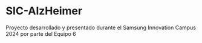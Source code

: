 # SIC-AlzHeimer
Proyecto desarrollado y presentado durante el Samsung Innovation Campus 2024 por parte del Equipo 6
